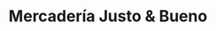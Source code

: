 ---
title: "Mercadería Justo & Bueno"
url: /suan/mercaderia-justo-y-bueno/
shop: grandes almacenes
---